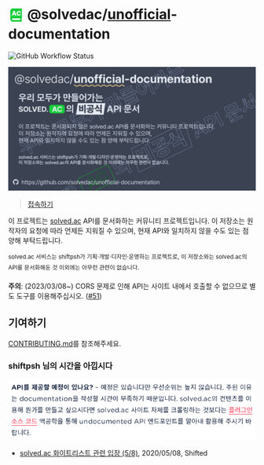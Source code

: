 # <sub><img src="favicon.svg" height="32" /></sub> @solvedac/<ins>unofficial</ins>-documentation

![GitHub Workflow Status](https://img.shields.io/github/actions/workflow/status/solvedac/unofficial-documentation/lint.yaml?branch=main&label=documentation+validity+check&style=for-the-badge)

[![banner](assets/solvedac-ud-full.png)](https://solvedac.github.io/unofficial-documentation)

> [접속하기](https://solvedac.github.io/unofficial-documentation)

이 프로젝트는 [solved.ac](https://solved.ac/) API를 문서화하는 커뮤니티 프로젝트입니다. 이 저장소는 원작자의 요청에 따라 언제든 지워질 수 있으며, 현재 API와 일치하지 않을 수도 있는 점 양해 부탁드립니다.

<sup>solved.ac 서비스는 shiftpsh가 기획·개발·디자인·운영하는 프로젝트로, 이 저장소와는 solved.ac의 API를 문서화해둔 것 이외에는 아무런 관련이 없습니다.</sup>

**주의**: (2023/03/08~) CORS 문제로 인해 API는 사이트 내에서 호출할 수 없으므로 별도 도구를 이용해주십시오. ([#51](https://github.com/solvedac/unofficial-documentation/issues/51))

## 기여하기

[CONTRIBUTING.md](CONTRIBUTING.md)를 참조해주세요.

### shiftpsh 님의 시간을 아낍시다

![shiftpsh blog](assets/shiftpsh-blog.png)

- [solved.ac 화이트리스트 관련 입장 (5/8)](https://blog.shift.moe/2020/05/08/solved-ac-%ed%99%94%ec%9d%b4%ed%8a%b8%eb%a6%ac%ec%8a%a4%ed%8a%b8-%ea%b4%80%eb%a0%a8-%ec%9e%85%ec%9e%a5-5-8/), 2020/05/08, Shifted
